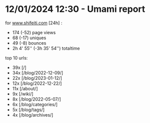 # 12/01/2024 12:30 - Umami report
for www.shifeiti.com [24h] :

 - 174 (-52) page views
 - 68 (-17) uniques
 - 49 (-8) bounces
 - 2h 4' 55'' (-3h 35' 54'') totaltime


top 10 urls:
 - 39x [/]
 - 34x [/blog/2022-12-09/]
 - 22x [/blog/2023-01-12/]
 - 12x [/blog/2022-12-22/]
 - 11x [/about/]
 - 9x [/wiki/]
 - 8x [/blog/2022-05-07/]
 - 6x [/blog/categories/]
 - 5x [/blog/tags/]
 - 4x [/blog/archives/]


